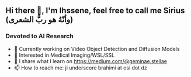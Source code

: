 ##     Hi there 👋, I'm Ihssene, feel free to call me Sirius (وأنّهُ هو ربُّ الشعرى)
###      Devoted to AI Research


- 🔭 Currently working on Video Object Detection and Diffusion Models 
- 🌱 Interested in Medical Imaging/WSL/SSL 
- 📝 I share what I learn on https://medium.com/@geminae.stellae
- 📫 How to reach me: ji underscore brahimi at esi dot dz

